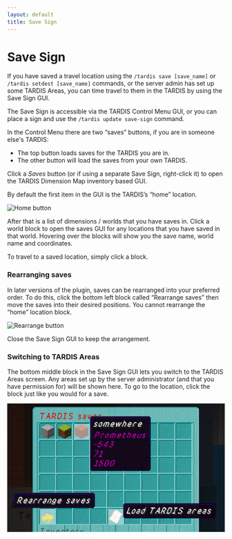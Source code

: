 ```yaml
---
layout: default
title: Save Sign
---
```


# Save Sign

If you have saved a travel location using the `/tardis save [save_name]` or `/tardis setdest [save_name]` commands, or the server admin has set up some
TARDIS Areas, you can time travel to them in the TARDIS by using the Save Sign GUI.

The Save Sign is accessible via the TARDIS Control Menu GUI, or you can place a sign and use
the `/tardis update save-sign` command.

In the Control Menu there are two “saves” buttons, if you are in someone else's TARDIS:
- The top button loads saves for the TARDIS you are in.
- The other button will load the saves from your own TARDIS.

Click a _Saves_ button (or if using a separate Save Sign, right-click it) to open the TARDIS Dimension Map inventory based GUI.

By default the first item in the GUI is the TARDIS’s “home” location.

![Home button](https://github.com/eccentricdevotion/TARDIS-Resource-Pack/blob/master/assets/tardis/textures/item/gui/prefs/home.png?raw=true)

After that is a list of dimensions / worlds that you have saves in. Click a world block to open the saves GUI for any locations that you have saved in that world.
Hovering over the blocks will show you the save name, world name and coordinates.

To travel to a saved location, simply click a block.

### Rearranging saves

In later versions of the plugin, saves can be rearranged into your preferred order. To do this, click the bottom left
block called “Rearrange saves” then move the saves into their desired positions. You cannot rearrange the “home”
location block.

![Rearrange button](https://github.com/eccentricdevotion/TARDIS-Resource-Pack/blob/master/assets/tardis/textures/item/gui/rearrange.png?raw=true)

Close the Save Sign GUI to keep the arrangement.

### Switching to TARDIS Areas

The bottom middle block in the Save Sign GUI lets you switch to the TARDIS Areas screen. Any areas set up by the server
administrator (and that you have permission for) will be shown here. To go to the location, click the block just like
you would for a save.

![Save Sign](/images/docs/save-sign.jpg)
